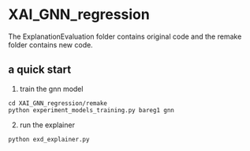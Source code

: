 # XAI_GNN_regression

The ExplanationEvaluation folder contains original code and the remake folder contains new code.

## a quick start

1. train the gnn model
```
cd XAI_GNN_regression/remake
python experiment_models_training.py bareg1 gnn
```

2. run the explainer
```
python exd_explainer.py
```
